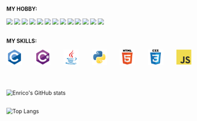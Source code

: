 **MY HOBBY:**
<br></br>
<img src ="https://img.shields.io/badge/Apple-000000.svg?style=for-the-badge&logo=Apple&logoColor=white">
<img src ="https://img.shields.io/badge/Bungie-0075BB.svg?style=for-the-badge&logo=Bungie&logoColor=white">
<img src ="https://img.shields.io/badge/Spotify-1DB954.svg?style=for-the-badge&logo=Spotify&logoColor=white">
<img src ="https://img.shields.io/badge/Nike-111111.svg?style=for-the-badge&logo=Nike&logoColor=white">
<img src ="https://img.shields.io/badge/Amazon-FF9900.svg?style=for-the-badge&logo=Amazon&logoColor=white">
<img src ="https://img.shields.io/badge/Logitech%20G-00B8FC.svg?style=for-the-badge&logo=Logitech-G&logoColor=white">
<img src ="https://img.shields.io/badge/Corsair-000000.svg?style=for-the-badge&logo=Corsair&logoColor=white">
<img src ="https://img.shields.io/badge/MSI-FF0000.svg?style=for-the-badge&logo=MSI&logoColor=white">
<img src ="https://img.shields.io/badge/Cooler%20Master-1E1E28.svg?style=for-the-badge&logo=Cooler-Master&logoColor=white">
<img src ="https://img.shields.io/badge/NVIDIA-76B900.svg?style=for-the-badge&logo=NVIDIA&logoColor=white">
<img src ="https://img.shields.io/badge/ASUS-000000.svg?style=for-the-badge&logo=ASUS&logoColor=white">
<img src ="https://img.shields.io/badge/AMD-ED1C24.svg?style=for-the-badge&logo=AMD&logoColor=white">
<img src ="https://img.shields.io/badge/Yamaha%20Motor%20Corporation-E60012.svg?style=for-the-badge&logo=Yamaha-Motor-Corporation&logoColor=white">
<br></br>

**MY SKILLS:**
<p style="display: flex; gap: 15px; justify-content: center; align-items: center;">
  <!-- C --> 
  <a href="https://en.cppreference.com/w/c" target="_blank" rel="noreferrer" style="border: none; outline: none;">
  <img src="https://raw.githubusercontent.com/devicons/devicon/master/icons/c/c-original.svg" alt="C" width="40" height="40"/></a>&nbsp;
  <!-- C# -->
  <a href="https://learn.microsoft.com/en-us/dotnet/csharp/" target="_blank" rel="noreferrer" style="border: none; outline: none;">
    <img src="https://raw.githubusercontent.com/devicons/devicon/master/icons/csharp/csharp-original.svg" alt="C#" width="40" height="40" /></a>&nbsp;
  <!-- Java -->
  <a href="https://docs.oracle.com/javase/8/docs/" target="_blank" rel="noreferrer" style="border: none; outline: none;">
    <img src="https://raw.githubusercontent.com/devicons/devicon/master/icons/java/java-original.svg" alt="Java" width="40" height="40" /></a>&nbsp;
  <!-- Python -->
  <a href="https://docs.python.org/3/" target="_blank" rel="noreferrer" style="border: none; outline: none;">
    <img src="https://raw.githubusercontent.com/devicons/devicon/master/icons/python/python-original.svg" alt="Python" width="40" height="40" /></a>&nbsp;
  <!-- HTML -->
  <a href="https://developer.mozilla.org/en-US/docs/Web/HTML" target="_blank" rel="noreferrer" style="border: none; outline: none;">
    <img src="https://raw.githubusercontent.com/devicons/devicon/master/icons/html5/html5-original-wordmark.svg" alt="HTML" width="40" height="40" /></a>&nbsp;
  <!-- CSS -->
  <a href="https://developer.mozilla.org/en-US/docs/Web/CSS" target="_blank" rel="noreferrer" style="border: none; outline: none;">
    <img src="https://raw.githubusercontent.com/devicons/devicon/master/icons/css3/css3-original-wordmark.svg" alt="CSS" width="40" height="40" /></a>&nbsp;
  <!-- JavaScript -->
  <a href="https://developer.mozilla.org/en-US/docs/Web/JavaScript" target="_blank" rel="noreferrer" style="border: none; outline: none;">
    <img src="https://raw.githubusercontent.com/devicons/devicon/master/icons/javascript/javascript-original.svg" alt="JavaScript" width="40" height="40" /></a>&nbsp;
</p>

<br></br>

![Enrico's GitHub stats](https://github-readme-stats.vercel.app/api?username=Enrico-github&theme=cobalt&bg_color=000000)
<br></br>

![Top Langs](https://github-readme-stats.vercel.app/api/top-langs/?username=Enrico-github&size_weight=0.5&count_weight=0.5&bg_color=000000)




